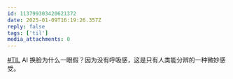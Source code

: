 ```yaml
---
id: 113799303420621372
date: 2025-01-09T16:19:26.357Z
reply: false
tags: ['til']
media_attachments: 0
---
```


[#TIL](https://e5n.cc/tags/TIL) AI 换脸为什么一眼假？因为没有呼吸感，这是只有人类能分辨的一种微妙感受。


